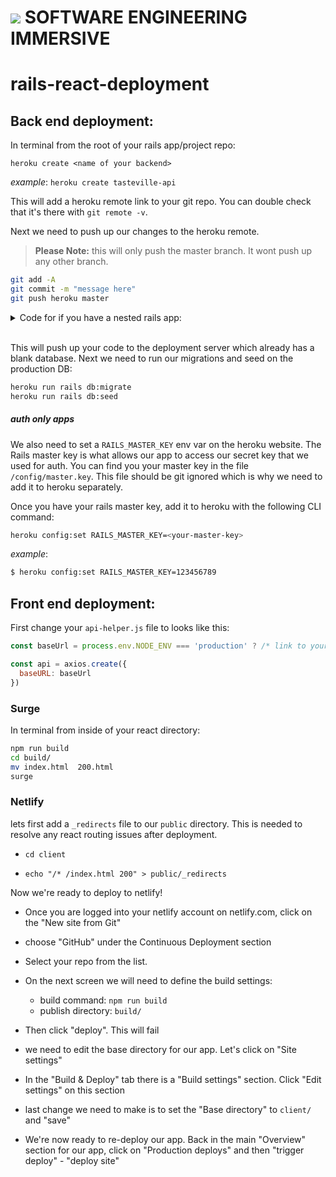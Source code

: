 # ![](https://ga-dash.s3.amazonaws.com/production/assets/logo-9f88ae6c9c3871690e33280fcf557f33.png) SOFTWARE ENGINEERING IMMERSIVE

# rails-react-deployment

## Back end deployment:

In terminal from the root of your rails app/project repo:

`heroku create <name of your backend>`

*example*:
`heroku create tasteville-api`

This will add a heroku remote link to your git repo. You can double check that it's there with `git remote -v`.

Next we need to push up our changes to the heroku remote.
> **Please Note:** this will only push the master branch. It wont push up any other branch.

```bash
git add -A
git commit -m "message here"
git push heroku master
```

<details>
<summary>Code for if you have a nested rails app:</summary>

<hr />

Instead of `git push heroku master` run this line:

```bash
git subtree push --prefix=my/folder heroku master
```
*example*:
```bash
git subtree push --prefix=./school-app heroku master
```
<hr />

</details>
<br />

This will push up your code to the deployment server which already has a blank database. Next we need to run our migrations and seed on the production DB:

```bash
heroku run rails db:migrate
heroku run rails db:seed
```

##### auth only apps

We also need to set a `RAILS_MASTER_KEY` env var on the heroku website. The Rails master key is what allows our app to access our secret key that we used for auth. You can find you your master key in the file `/config/master.key`. This file should be git ignored which is why we need to add it to heroku separately.

Once you have your rails master key, add it to heroku with the following CLI command:

```bash
heroku config:set RAILS_MASTER_KEY=<your-master-key>
```

*example*:

```bash
$ heroku config:set RAILS_MASTER_KEY=123456789
```

## Front end deployment:


First change your `api-helper.js` file to looks like this:

```js
const baseUrl = process.env.NODE_ENV === 'production' ? /* link to your heroku app. Example:*/'https://school-app-test.herokuapp.com/' : 'http://localhost:3000' 

const api = axios.create({
  baseURL: baseUrl
})
```

### Surge

In terminal from inside of your react directory:

```bash
npm run build
cd build/
mv index.html  200.html
surge
```

### Netlify

lets first add a `_redirects` file to our `public` directory. This is needed to resolve any react routing issues after deployment.

- `cd client`

- `echo "/* /index.html 200" > public/_redirects`

Now we're ready to deploy to netlify!

- Once you are logged into your netlify account on netlify.com,
click on the "New site from Git"

- choose "GitHub" under the Continuous Deployment section

- Select your repo from the list.

- On the next screen we will need to define the build settings:
  - build command: `npm run build`
  - publish directory: `build/`

- Then click "deploy". This will fail

- we need to edit the base directory for our app. Let's click on "Site settings"

- In the "Build & Deploy" tab there is a "Build settings" section. Click "Edit settings" on this section

- last change we need to make is to set the "Base directory" to `client/` and "save"

- We're now ready to re-deploy our app. Back in the main "Overview" section for our app, click on "Production deploys" and then "trigger deploy" - "deploy site"
